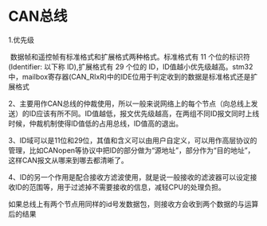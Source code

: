 # CAN总线

1.优先级

​     数据帧和遥控帧有标准格式和扩展格式两种格式。标准格式有 11 个位的标识符(Identifier: 以下称 ID),扩展格式有 29 个位的 ID，ID值越小优先级越高。stm32中，mailbox寄存器(CAN_RIxR)中的IDE位用于判定收到的数据是标准格式还是扩展格式

2、主要用作CAN总线的仲裁使用，所以一般来说网络上的每个节点（向总线上发送）的ID应该有所不同。ID值越低，报文优先级越高，在两组不同ID报文同时上线时候，仲裁机制使得ID值低的占用总线，ID值高的退出。

3、ID域可以是11位和29位，其值和含义可以由用户自定义，可以用作高层协议的管理，比如CANopen等协议中把ID的部分做为“源地址”，部分作为“目的地址”，这样CAN报文从哪来到哪去都清晰了。

4、ID的另一个作用是配合接收方滤波使用，就是说一般接收的滤波器可以设定接收ID的范围等，用于过滤掉不需要接收的信息，减轻CPU的处理负担。

如果总线上有两个节点用同样的id号发数据包，则接收方会收到两个数据的与运算后的结果
